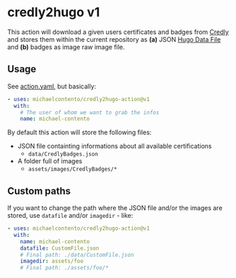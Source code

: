 # credly2hugo v1

This action will download a given users certificates and badges from [Credly] and stores them within the current repository as **(a)** JSON [Hugo Data File][] and **(b)** badges as image raw image file. 

## Usage

See [action.yaml](action.yaml), but basically:

```yaml
- uses: michaelcontento/credly2hugo-action@v1
  with:
    # The user of whom we want to grab the infos
    name: michael-contento
```

By default this action will store the following files:

- JSON file containting informations about all available certifications
    - `data/CredlyBadges.json`
- A folder full of images
    - `assets/images/CredlyBadges/*`

## Custom paths

If you want to change the path where the JSON file and/or the images are stored, use `datafile` and/or `imagedir` - like:

```yaml
- uses: michaelcontento/credly2hugo-action@v1
  with:
    name: michael-contento
    datafile: CustomFile.json
    # Final path: ./data/CustomFile.json
    imagedir: assets/foo
    # Final path: ./assets/foo/*
```


  [Credly]: https://info.credly.com/
  [Hugo Data File]: https://gohugo.io/templates/data-templates/